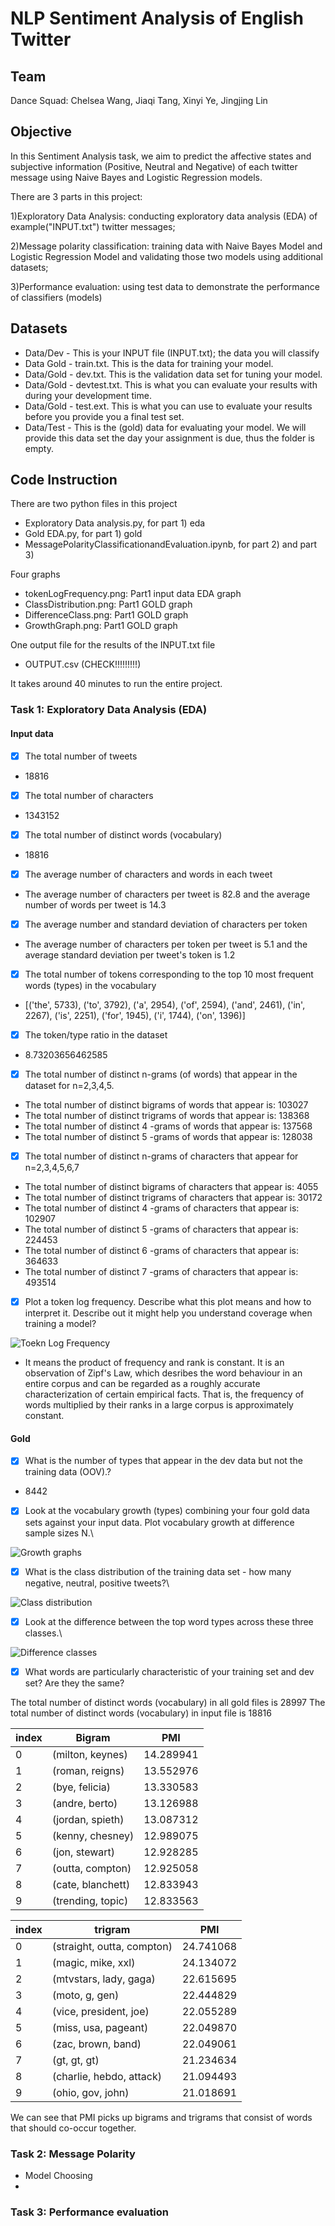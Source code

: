 # NLP Sentiment Analysis of English Twitter
## Team
Dance Squad: Chelsea Wang, Jiaqi Tang, Xinyi Ye, Jingjing Lin

## Objective
In this Sentiment Analysis task, we aim to predict the affective states and subjective information (Positive, Neutral and Negative) of each twitter message using Naive Bayes and Logistic Regression models. 


There are 3 parts in this project:

1)Exploratory Data Analysis: conducting exploratory data analysis (EDA) of example("INPUT.txt") twitter messages; 

2)Message polarity classification: training data with Naive Bayes Model and Logistic Regression Model and validating those two models using additional datasets;

3)Performance evaluation: using test data to demonstrate the performance of classifiers (models)


## Datasets

+ Data/Dev - This is your INPUT file (INPUT.txt); the data you will classify
+ Data Gold - train.txt. This is the data for training your model.
+ Data/Gold - dev.txt. This is the validation data set for tuning your model.
+ Data/Gold - devtest.txt. This is what you can evaluate your results with during your development time.
+ Data/Gold - test.ext.  This is what you can use to evaluate your results before you provide you a final test set.
+ Data/Test - This is the (gold) data for evaluating your model. We will provide this data set the day your assignment is due, thus the folder is empty.

## Code Instruction
There are two python files in this project

 - Exploratory Data analysis.py, for part 1) eda
 - Gold EDA.py, for part 1) gold
 - MessagePolarityClassificationandEvaluation.ipynb, for part 2) and part 3)
 
 Four graphs
 - tokenLogFrequency.png: Part1 input data EDA graph
 - ClassDistribution.png: Part1 GOLD graph
 - DifferenceClass.png: Part1 GOLD graph
 - GrowthGraph.png: Part1 GOLD graph
 
 One output file for the results of the INPUT.txt file
 
 - OUTPUT.csv (CHECK!!!!!!!!!) 
 
 It takes around 40 minutes to run the entire project.

### Task 1: Exploratory Data Analysis (EDA)

#### Input data
- [x] The total number of tweets
- 18816
- [x] The total number of characters
- 1343152
- [x] The total number of distinct words (vocabulary)
- 18816
- [x] The average number of characters and words in each tweet
- The average number of characters per tweet is 82.8 and the average number of words per tweet is 14.3
- [x] The average number and standard deviation of characters per token
- The average number of characters per token per tweet is 5.1 and the average standard deviation per tweet's token is 1.2
- [x] The total number of tokens corresponding to the top 10 most frequent words (types) in the vocabulary
- [('the', 5733), ('to', 3792), ('a', 2954), ('of', 2594), ('and', 2461), ('in', 2267), ('is', 2251), ('for', 1945), ('i', 1744), ('on', 1396)]
- [x] The token/type ratio in the dataset
- 8.73203656462585
- [x] The total number of distinct n-grams (of words) that appear in the dataset for n=2,3,4,5.
- The total number of distinct bigrams of words that appear is:  103027
- The total number of distinct trigrams of words that appear is:  138368
- The total number of distinct 4 -grams of words that appear is:  137568
- The total number of distinct 5 -grams of words that appear is:  128038

- [x] The total number of distinct n-grams of characters that appear for n=2,3,4,5,6,7
- The total number of distinct bigrams of characters that appear is:  4055
- The total number of distinct trigrams of characters that appear is:  30172
- The total number of distinct 4 -grams of characters that appear is:  102907
- The total number of distinct 5 -grams of characters that appear is:  224453
- The total number of distinct 6 -grams of characters that appear is:  364633
- The total number of distinct 7 -grams of characters that appear is:  493514

- [x] Plot a token log frequency. Describe what this plot means and how to interpret it. Describe out it might help you understand coverage when training a model?

![Toekn Log Frequency](tokenLogFrequency.png)

- It means the product of frequency  and rank is constant. It is an observation of Zipf's Law, which desribes the word behaviour in an entire corpus and can be regarded as a roughly accurate characterization of certain empirical facts. That is, the frequency of words multiplied by their ranks in a large corpus is approximately constant.


#### Gold
- [x] What is the number of types that appear in the dev data but not the training data (OOV).?
- 8442

- [x] Look at the vocabulary growth (types) combining your four gold data sets against your input data. Plot vocabulary growth at difference sample sizes N.\

![Growth graphs](GrowthGraph.png)

- [x] What is the class distribution of the training data set - how many negative, neutral, positive tweets?\

![Class distribution](ClassDistribution.png)

- [x] Look at the difference between the top word types across these three classes.\

![Difference classes](DifferenceClass.png)

- [x] What words are particularly characteristic of your training set and dev set? Are they the same? 

The total number of distinct words (vocabulary) in all gold files is 28997
The total number of distinct words (vocabulary) in input file is 18816


index | Bigram | PMI
------ |------------ | -------------
0  | (milton, keynes)  | 14.289941
1  |  (roman, reigns)  | 13.552976
2  |  (bye, felicia)   | 13.330583
3  |  (andre, berto)   | 13.126988
4  | (jordan, spieth)  | 13.087312
5  | (kenny, chesney)  | 12.989075
6  |   (jon, stewart)  | 12.928285
7  | (outta, compton)  |12.925058
8  |(cate, blanchett)  | 12.833943
9  | (trending, topic) | 12.833563


index |   trigram    |   PMI
------ |------------ | -------------
0  |(straight, outta, compton)  |24.741068
1  |        (magic, mike, xxl)  |24.134072
2  |   (mtvstars, lady, gaga)  |22.615695
3  |           (moto, g, gen)  |22.444829
4  |   (vice, president, joe)  |22.055289
5  |     (miss, usa, pageant)  |22.049870
6  |        (zac, brown, band)  |22.049061
7  |              (gt, gt, gt)  |21.234634
8  |  (charlie, hebdo, attack)  |21.094493
9  |        (ohio, gov, john) | 21.018691


We can see that PMI picks up bigrams and trigrams that consist of words that should co-occur together.




### Task 2: Message Polarity 

- Model Choosing
- 


### Task 3: Performance evaluation


